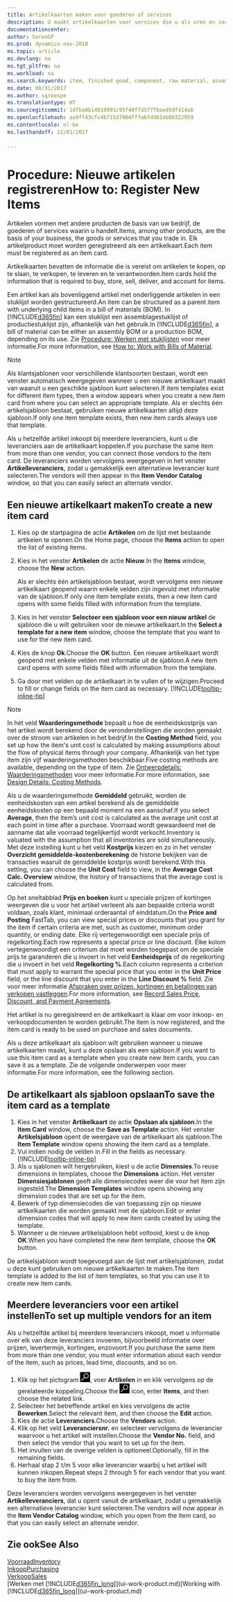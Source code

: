 ```yaml
---
title: Artikelkaarten maken voor goederen of services
description: U maakt artikelkaarten voor services die u als uren en voor fysieke producten verkoopt, zoals componenten, gereedgemelde goederen, onderdelen of grondstoffen, die u uit uw voorraad verkoopt.
documentationcenter: 
author: SorenGP
ms.prod: dynamics-nav-2018
ms.topic: article
ms.devlang: na
ms.tgt_pltfrm: na
ms.workload: na
ms.search.keywords: item, finished good, component, raw material, assembly item
ms.date: 08/31/2017
ms.author: sgroespe
ms.translationtype: HT
ms.sourcegitcommit: 1dfba8b14019991c95f40ffd5f7fbaed5df414eb
ms.openlocfilehash: aa9ff43cfc4b715d7904fffa6fddb1eb08322959
ms.contentlocale: nl-be
ms.lasthandoff: 12/01/2017

---
```

# <a name="how-to-register-new-items"></a><span data-ttu-id="b9e5e-103">Procedure: Nieuwe artikelen registreren</span><span class="sxs-lookup"><span data-stu-id="b9e5e-103">How to: Register New Items</span></span>
<span data-ttu-id="b9e5e-104">Artikelen vormen met andere producten de basis van uw bedrijf, de goederen of services waarin u handelt.</span><span class="sxs-lookup"><span data-stu-id="b9e5e-104">Items, among other products, are the basis of your business, the goods or services that you trade in.</span></span> <span data-ttu-id="b9e5e-105">Elk artikelproduct moet worden geregistreerd als een artikelkaart.</span><span class="sxs-lookup"><span data-stu-id="b9e5e-105">Each item must be registered as an item card.</span></span>

<span data-ttu-id="b9e5e-106">Artikelkaarten bevatten de informatie die is vereist om artikelen te kopen, op te slaan, te verkopen, te leveren en te verantwoorden.</span><span class="sxs-lookup"><span data-stu-id="b9e5e-106">Item cards hold the information that is required to buy, store, sell, deliver, and account for items.</span></span>

<span data-ttu-id="b9e5e-107">Een artikel kan als bovenliggend artikel met onderliggende artikelen in een stuklijst worden gestructureerd.</span><span class="sxs-lookup"><span data-stu-id="b9e5e-107">An item can be structured as a parent item with underlying child items in a bill of materials (BOM).</span></span> <span data-ttu-id="b9e5e-108">In [!INCLUDE[d365fin](includes/d365fin_md.md)] kan een stuklijst een assemblagestuklijst of productiestuklijst zijn, afhankelijk van het gebruik.</span><span class="sxs-lookup"><span data-stu-id="b9e5e-108">In [!INCLUDE[d365fin](includes/d365fin_md.md)], a bill of material can be either an assembly BOM or a production BOM, depending on its use.</span></span> <span data-ttu-id="b9e5e-109">Zie [Procedure: Werken met stuklijsten](inventory-how-work-BOMs.md) voor meer informatie.</span><span class="sxs-lookup"><span data-stu-id="b9e5e-109">For more information, see [How to: Work with Bills of Material](inventory-how-work-BOMs.md).</span></span>

> [!NOTE]  
>   <span data-ttu-id="b9e5e-110">Als klantsjablonen voor verschillende klantsoorten bestaan, wordt een venster automatisch weergegeven wanneer u een nieuwe artikelkaart maakt van waaruit u een geschikte sjabloon kunt selecteren.</span><span class="sxs-lookup"><span data-stu-id="b9e5e-110">If item templates exist for different item types, then a window appears when you create a new item card from where you can select an appropriate template.</span></span> <span data-ttu-id="b9e5e-111">Als er slechts één artikelsjabloon bestaat, gebruiken nieuwe artikelkaarten altijd deze sjabloon.</span><span class="sxs-lookup"><span data-stu-id="b9e5e-111">If only one item template exists, then new item cards always use that template.</span></span>

<span data-ttu-id="b9e5e-112">Als u hetzelfde artikel inkoopt bij meerdere leveranciers, kunt u die leveranciers aan de artikelkaart koppelen.</span><span class="sxs-lookup"><span data-stu-id="b9e5e-112">If you purchase the same item from more than one vendor, you can connect those vendors to the item card.</span></span> <span data-ttu-id="b9e5e-113">De leveranciers worden vervolgens weergegeven in het venster **Artikelleveranciers**, zodat u gemakkelijk een alternatieve leverancier kunt selecteren.</span><span class="sxs-lookup"><span data-stu-id="b9e5e-113">The vendors will then appear in the **Item Vendor Catalog** window, so that you can easily select an alternate vendor.</span></span>

## <a name="to-create-a-new-item-card"></a><span data-ttu-id="b9e5e-114">Een nieuwe artikelkaart maken</span><span class="sxs-lookup"><span data-stu-id="b9e5e-114">To create a new item card</span></span>
1. <span data-ttu-id="b9e5e-115">Kies op de startpagina de actie **Artikelen** om de lijst met bestaande artikelen te openen.</span><span class="sxs-lookup"><span data-stu-id="b9e5e-115">On the Home page, choose the **Items** action to open the list of existing items.</span></span>  
2. <span data-ttu-id="b9e5e-116">Kies in het venster **Artikelen** de actie **Nieuw**.</span><span class="sxs-lookup"><span data-stu-id="b9e5e-116">In the **Items** window, choose the **New** action.</span></span>

    <span data-ttu-id="b9e5e-117">Als er slechts één artikelsjabloon bestaat, wordt vervolgens een nieuwe artikelkaart geopend waarin enkele velden zijn ingevuld met informatie van de sjabloon.</span><span class="sxs-lookup"><span data-stu-id="b9e5e-117">If only one item template exists, then a new item card opens with some fields filled with information from the template.</span></span>
3. <span data-ttu-id="b9e5e-118">Kies in het venster **Selecteer een sjabloon voor een nieuw artikel** de sjabloon die u wilt gebruiken voor de nieuwe artikelkaart.</span><span class="sxs-lookup"><span data-stu-id="b9e5e-118">In the **Select a template for a new item** window, choose the template that you want to use for the new item card.</span></span>
4. <span data-ttu-id="b9e5e-119">Kies de knop **Ok**.</span><span class="sxs-lookup"><span data-stu-id="b9e5e-119">Choose the **OK** button.</span></span> <span data-ttu-id="b9e5e-120">Een nieuwe artikelkaart wordt geopend met enkele velden met informatie uit de sjabloon.</span><span class="sxs-lookup"><span data-stu-id="b9e5e-120">A new item card opens with some fields filled with information from the template.</span></span>
5. <span data-ttu-id="b9e5e-121">Ga door met velden op de artikelkaart in te vullen of te wijzigen.</span><span class="sxs-lookup"><span data-stu-id="b9e5e-121">Proceed to fill or change fields on the item card as necessary.</span></span> [!INCLUDE[tooltip-inline-tip](includes/tooltip-inline-tip_md.md)]

> [!NOTE]
> <span data-ttu-id="b9e5e-122">In het veld **Waarderingsmethode** bepaalt u hoe de eenheidskostprijs van het artikel wordt berekend door de veronderstellingen die worden gemaakt over de stroom van artikelen in het bedrijf.</span><span class="sxs-lookup"><span data-stu-id="b9e5e-122">In the **Costing Method** field, you set up how the item's unit cost is calculated by making assumptions about the flow of physical items through your company.</span></span> <span data-ttu-id="b9e5e-123">Afhankelijk van het type item zijn vijf waarderingsmethoden beschikbaar.</span><span class="sxs-lookup"><span data-stu-id="b9e5e-123">Five costing methods are available, depending on the type of item.</span></span> <span data-ttu-id="b9e5e-124">Zie [Ontwerpdetails: Waarderingsmethoden](design-details-costing-methods.md) voor meer informatie.</span><span class="sxs-lookup"><span data-stu-id="b9e5e-124">For more information, see [Design Details: Costing Methods](design-details-costing-methods.md).</span></span>
>
> <span data-ttu-id="b9e5e-125">Als u de waarderingsmethode **Gemiddeld** gebruikt, worden de eenheidskosten van een artikel berekend als de gemiddelde eenheidskosten op een bepaald moment na een aanschaf.</span><span class="sxs-lookup"><span data-stu-id="b9e5e-125">If you select **Average**, then the item’s unit cost is calculated as the average unit cost at each point in time after a purchase.</span></span> <span data-ttu-id="b9e5e-126">Voorraad wordt gewaardeerd met de aanname dat alle voorraad tegelijkertijd wordt verkocht.</span><span class="sxs-lookup"><span data-stu-id="b9e5e-126">Inventory is valuated with the assumption that all inventories are sold simultaneously.</span></span> <span data-ttu-id="b9e5e-127">Met deze instelling kunt u het veld **Kostprijs** kiezen en zo in het venster **Overzicht gemiddelde-kostenberekening** de historie bekijken van de transacties waaruit de gemiddelde kostprijs wordt berekend.</span><span class="sxs-lookup"><span data-stu-id="b9e5e-127">With this setting, you can choose the **Unit Cost** field to view, in the **Average Cost Calc. Overview** window, the history of transactions that the average cost is calculated from.</span></span>

<span data-ttu-id="b9e5e-128">Op het sneltabblad **Prijs en boeken** kunt u speciale prijzen of kortingen weergeven die u voor het artikel verleent als aan bepaalde criteria wordt voldaan, zoals klant, minimaal orderaantal of einddatum.</span><span class="sxs-lookup"><span data-stu-id="b9e5e-128">On the **Price and Posting** FastTab, you can view special prices or discounts that you grant for the item if certain criteria are met, such as customer, minimum order quantity, or ending date.</span></span> <span data-ttu-id="b9e5e-129">Elke rij vertegenwoordigt een speciale prijs of regelkorting.</span><span class="sxs-lookup"><span data-stu-id="b9e5e-129">Each row represents a special price or line discount.</span></span> <span data-ttu-id="b9e5e-130">Elke kolom vertegenwoordigt een criterium dat moet worden toegepast om de speciale prijs te garanderen die u invoert in het veld **Eenheidsprijs** of de regelkorting die u invoert in het veld **Regelkorting %**.</span><span class="sxs-lookup"><span data-stu-id="b9e5e-130">Each column represents a criterion that must apply to warrant the special price that you enter in the **Unit Price** field, or the line discount that you enter in the **Line Discount %** field.</span></span> <span data-ttu-id="b9e5e-131">Zie voor meer informatie [Afspraken over prijzen, kortingen en betalingen van verkopen vastleggen](sales-how-record-sales-price-discount-payment-agreements.md).</span><span class="sxs-lookup"><span data-stu-id="b9e5e-131">For more information, see [Record Sales Price, Discount, and Payment Agreements](sales-how-record-sales-price-discount-payment-agreements.md).</span></span>

<span data-ttu-id="b9e5e-132">Het artikel is nu geregistreerd en de artikelkaart is klaar om voor inkoop- en verkoopdocumenten te worden gebruikt.</span><span class="sxs-lookup"><span data-stu-id="b9e5e-132">The item is now registered, and the item card is ready to be used on purchase and sales documents.</span></span>

<span data-ttu-id="b9e5e-133">Als u deze artikelkaart als sjabloon wilt gebruiken wanneer u nieuwe artikelkaarten maakt, kunt u deze opslaan als een sjabloon.</span><span class="sxs-lookup"><span data-stu-id="b9e5e-133">If you want to use this item card as a template when you create new item cards, you can save it as a template.</span></span> <span data-ttu-id="b9e5e-134">Zie de volgende onderwerpen voor meer informatie.</span><span class="sxs-lookup"><span data-stu-id="b9e5e-134">For more information, see the following section.</span></span>

## <a name="to-save-the-item-card-as-a-template"></a><span data-ttu-id="b9e5e-135">De artikelkaart als sjabloon opslaan</span><span class="sxs-lookup"><span data-stu-id="b9e5e-135">To save the item card as a template</span></span>
1. <span data-ttu-id="b9e5e-136">Kies in het venster **Artikelkaart** de actie **Opslaan als sjabloon**.</span><span class="sxs-lookup"><span data-stu-id="b9e5e-136">In the **Item Card** window, choose the **Save as Template** action.</span></span> <span data-ttu-id="b9e5e-137">Het venster **Artikelsjabloon** opent de weergave van de artikelkaart als sjabloon.</span><span class="sxs-lookup"><span data-stu-id="b9e5e-137">The **Item Template** window opens showing the item card as a template.</span></span>
2. <span data-ttu-id="b9e5e-138">Vul indien nodig de velden in.</span><span class="sxs-lookup"><span data-stu-id="b9e5e-138">Fill in the fields as necessary.</span></span> [!INCLUDE[tooltip-inline-tip](includes/tooltip-inline-tip_md.md)]
3. <span data-ttu-id="b9e5e-139">Als u sjablonen wilt hergebruiken, kiest u de actie **Dimensies**.</span><span class="sxs-lookup"><span data-stu-id="b9e5e-139">To reuse dimensions in templates, choose the **Dimensions** action.</span></span> <span data-ttu-id="b9e5e-140">Het venster **Dimensiesjablonen** geeft alle dimensiecodes weer die voor het item zijn ingesteld.</span><span class="sxs-lookup"><span data-stu-id="b9e5e-140">The **Dimension Templates** window opens showing any dimension codes that are set up for the item.</span></span>
4. <span data-ttu-id="b9e5e-141">Bewerk of typ dimensiecodes die van toepassing zijn op nieuwe artikelkaarten die worden gemaakt met de sjabloon.</span><span class="sxs-lookup"><span data-stu-id="b9e5e-141">Edit or enter dimension codes that will apply to new item cards created by using the template.</span></span>
5. <span data-ttu-id="b9e5e-142">Wanneer u de nieuwe artikelsjabloon hebt voltooid, kiest u de knop **OK**.</span><span class="sxs-lookup"><span data-stu-id="b9e5e-142">When you have completed the new item template, choose the **OK** button.</span></span>

<span data-ttu-id="b9e5e-143">De artikelsjabloon wordt toegevoegd aan de lijst met artikelsjablonen, zodat u deze kunt gebruiken om nieuwe artikelkaarten te maken.</span><span class="sxs-lookup"><span data-stu-id="b9e5e-143">The item template is added to the list of item templates, so that you can use it to create new item cards.</span></span>

## <a name="to-set-up-multiple-vendors-for-an-item"></a><span data-ttu-id="b9e5e-144">Meerdere leveranciers voor een artikel instellen</span><span class="sxs-lookup"><span data-stu-id="b9e5e-144">To set up multiple vendors for an item</span></span>  
<span data-ttu-id="b9e5e-145">Als u hetzelfde artikel bij meerdere leveranciers inkoopt, moet u informatie over elk van deze leveranciers invoeren, bijvoorbeeld informatie over prijzen, levertermijn, kortingen, enzovoort.</span><span class="sxs-lookup"><span data-stu-id="b9e5e-145">If you purchase the same item from more than one vendor, you must enter information about each vendor of the item, such as prices, lead time, discounts, and so on.</span></span>  

1.  <span data-ttu-id="b9e5e-146">Klik op het pictogram ![Zoeken naar pagina of rapport](media/ui-search/search_small.png "pictogram Zoeken naar pagina of rapport"), voer **Artikelen** in en klik vervolgens op de gerelateerde koppeling.</span><span class="sxs-lookup"><span data-stu-id="b9e5e-146">Choose the ![Search for Page or Report](media/ui-search/search_small.png "Search for Page or Report icon") icon, enter **Items**, and then choose the related link.</span></span>  
2.  <span data-ttu-id="b9e5e-147">Selecteer het betreffende artikel en kies vervolgens de actie **Bewerken**.</span><span class="sxs-lookup"><span data-stu-id="b9e5e-147">Select the relevant item, and then choose the **Edit** action.</span></span>  
3.  <span data-ttu-id="b9e5e-148">Kies de actie **Leveranciers**.</span><span class="sxs-lookup"><span data-stu-id="b9e5e-148">Choose the **Vendors** action.</span></span>  
4.  <span data-ttu-id="b9e5e-149">Klik op het veld **Leveranciersnr.** en selecteer vervolgens de leverancier waarvoor u het artikel wilt instellen.</span><span class="sxs-lookup"><span data-stu-id="b9e5e-149">Choose the **Vendor No.** field, and then select the vendor that you want to set up for the item.</span></span>  
5.  <span data-ttu-id="b9e5e-150">Het invullen van de overige velden is optioneel.</span><span class="sxs-lookup"><span data-stu-id="b9e5e-150">Optionally, fill in the remaining fields.</span></span>  
6.  <span data-ttu-id="b9e5e-151">Herhaal stap 2 t/m 5 voor elke leverancier waarbij u het artikel wilt kunnen inkopen.</span><span class="sxs-lookup"><span data-stu-id="b9e5e-151">Repeat steps 2 through 5 for each vendor that you want to buy the item from.</span></span>

<span data-ttu-id="b9e5e-152">Deze leveranciers worden vervolgens weergegeven in het venster **Artikelleveranciers**, dat u opent vanuit de artikelkaart, zodat u gemakkelijk een alternatieve leverancier kunt selecteren.</span><span class="sxs-lookup"><span data-stu-id="b9e5e-152">The vendors will now appear in the **Item Vendor Catalog** window, which you open from the item card, so that you can easily select an alternate vendor.</span></span>

## <a name="see-also"></a><span data-ttu-id="b9e5e-153">Zie ook</span><span class="sxs-lookup"><span data-stu-id="b9e5e-153">See Also</span></span>
  [<span data-ttu-id="b9e5e-154">Voorraad</span><span class="sxs-lookup"><span data-stu-id="b9e5e-154">Inventory</span></span>](inventory-manage-inventory.md)  
  [<span data-ttu-id="b9e5e-155">Inkoop</span><span class="sxs-lookup"><span data-stu-id="b9e5e-155">Purchasing</span></span>](purchasing-manage-purchasing.md)  
  [<span data-ttu-id="b9e5e-156">Verkoop</span><span class="sxs-lookup"><span data-stu-id="b9e5e-156">Sales</span></span>](sales-manage-sales.md)  
  <span data-ttu-id="b9e5e-157">[Werken met [!INCLUDE[d365fin_long](includes/d365fin_long_md.md)]](ui-work-product.md)</span><span class="sxs-lookup"><span data-stu-id="b9e5e-157">[Working with [!INCLUDE[d365fin_long](includes/d365fin_long_md.md)]](ui-work-product.md)</span></span>

##

